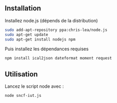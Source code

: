 <h2>Installation</h2>

Installez node.js (dépends de la distribution)
```bash
sudo add-apt-repository ppa:chris-lea/node.js
sudo apt-get update
sudo apt-get install nodejs npm
```
Puis installez les dépendances requises
```js
npm install ical2json dateformat moment request
```

<h2>Utilisation</h2>
Lancez le script node avec :

```bash
node sncf-iut.js
```

